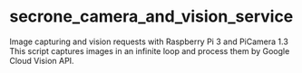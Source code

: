 # secrone_camera_and_vision_service
Image capturing and vision requests with Raspberry Pi 3 and PiCamera 1.3
This script captures images in an infinite loop and process them by Google Cloud Vision API.
